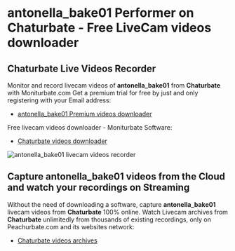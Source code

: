 # antonella_bake01 Performer on Chaturbate - Free LiveCam videos downloader

## Chaturbate Live Videos Recorder

Monitor and record livecam videos of **antonella_bake01** from **Chaturbate** with Moniturbate.com
Get a premium trial for free by just and only registering with your Email address:
* [antonella_bake01 Premium videos downloader](https://moniturbate.com/request-demo-licence-key.html)

Free livecam videos downloader - Moniturbate Software:
* [Chaturbate videos downloader](https://moniturbate.com/moniturbate-download-software.html)

![antonella_bake01 livecam videos recorder](https://peachurnet.com/templates/moniturbate-software.png)


## Capture antonella_bake01 videos from the Cloud and watch your recordings on Streaming

Without the need of downloading a software, capture **antonella_bake01** livecam videos from **Chaturbate** 100% online.
Watch Livecam archives from **Chaturbate** unlimitedly from thousands of existing recordings, only on Peachurbate.com and its websites network:
* [Chaturbate videos archives](https://peachurnet.com/)